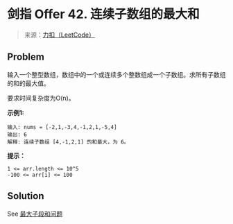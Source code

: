 # 剑指 Offer 42. 连续子数组的最大和

> 来源：[力扣（LeetCode）](https://leetcode-cn.com/problems/lian-xu-zi-shu-zu-de-zui-da-he-lcof)

## Problem

输入一个整型数组，数组中的一个或连续多个整数组成一个子数组。求所有子数组的和的最大值。

要求时间复杂度为O(n)。

**示例1:**

```
输入: nums = [-2,1,-3,4,-1,2,1,-5,4]
输出: 6
解释: 连续子数组 [4,-1,2,1] 的和最大，为 6。
```

**提示：**

```
1 <= arr.length <= 10^5
-100 <= arr[i] <= 100
```

## Solution

See [最大子段和问题](./../School-Learning/DP/Maximum-Sub-Sequence-Sum.md)
